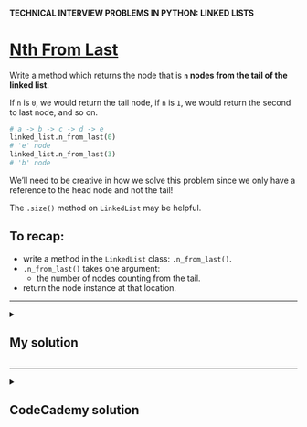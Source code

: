 #### TECHNICAL INTERVIEW PROBLEMS IN PYTHON: LINKED LISTS

# [Nth From Last](https://www.codecademy.com/courses/technical-interview-practice-python/lessons/tip-python-linked-lists/exercises/tip-python-ll-n-last)

Write a method which returns the node that is **`n` nodes from the tail of the linked list**.

If `n` is `0`, we would return the tail node, if `n` is `1`, we would return the second to last node, and so on.
```python
# a -> b -> c -> d -> e
linked_list.n_from_last(0)
# 'e' node
linked_list.n_from_last(3)
# 'b' node
```
We’ll need to be creative in how we solve this problem since we only have a reference to the head node and not the tail!

The `.size()` method on `LinkedList` may be helpful.

## To recap:
* write a method in the `LinkedList` class: `.n_from_last()`.
* `.n_from_last()` takes one argument:
  * the number of nodes counting from the tail.
* return the node instance at that location.

<hr />
<details title="Click me to show...">
<summary>
 
## My solution

</summary>
<p>
     
```python
def n_from_last(self, n):
    size = self.size()
    current_node = self.head
    
    for i in range(size - n - 1):
        current_node = current_node.next
    
    return current_node
```

</p>
</details>
<hr />
<details title="Click me to show...">
<summary>
 
## CodeCademy solution

</summary>
<p>
     
```python

```

</p>
</details>
